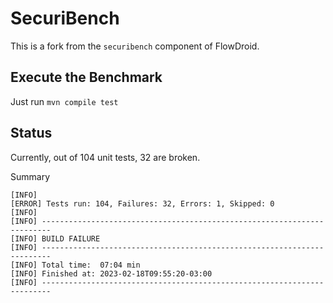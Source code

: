 # SecuriBench

This is a fork from the `securibench` component of FlowDroid.

## Execute the Benchmark

Just run `mvn compile test`

## Status

Currently, out of 104 unit tests, 32 are broken.


Summary

```
[INFO] 
[ERROR] Tests run: 104, Failures: 32, Errors: 1, Skipped: 0
[INFO] 
[INFO] ------------------------------------------------------------------------
[INFO] BUILD FAILURE
[INFO] ------------------------------------------------------------------------
[INFO] Total time:  07:04 min
[INFO] Finished at: 2023-02-18T09:55:20-03:00
[INFO] ------------------------------------------------------------------------
```